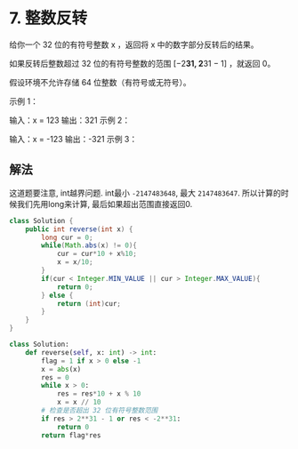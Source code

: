 # 7. 整数反转

给你一个 32 位的有符号整数 x ，返回将 x 中的数字部分反转后的结果。

如果反转后整数超过 32 位的有符号整数的范围 [−2**31,  2**31 − 1] ，就返回 0。

假设环境不允许存储 64 位整数（有符号或无符号）。
 

示例 1：

输入：x = 123
输出：321
示例 2：

输入：x = -123
输出：-321
示例 3：

## 解法

这道题要注意, int越界问题. int最小 `-2147483648`, 最大 `2147483647`. 所以计算的时候我们先用long来计算, 最后如果超出范围直接返回0.

```java
class Solution {
    public int reverse(int x) {
        long cur = 0;
        while(Math.abs(x) != 0){
            cur = cur*10 + x%10;
            x = x/10;
        }
        if(cur < Integer.MIN_VALUE || cur > Integer.MAX_VALUE){
            return 0;
        } else {
            return (int)cur;
        }
    }
}
```

```python
class Solution:
    def reverse(self, x: int) -> int:
        flag = 1 if x > 0 else -1
        x = abs(x)
        res = 0
        while x > 0:
            res = res*10 + x % 10
            x = x // 10
        # 检查是否超出 32 位有符号整数范围
        if res > 2**31 - 1 or res < -2**31:
            return 0
        return flag*res
```